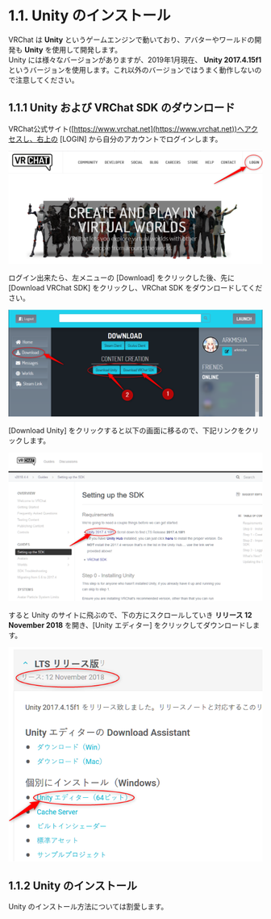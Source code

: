 # 1.1. Unity のインストール

VRChat は **Unity** というゲームエンジンで動いており、アバターやワールドの開発も **Unity** を使用して開発します。  
Unity には様々なバージョンがありますが、2019年1月現在、 **Unity 2017.4.15f1** というバージョンを使用します。これ以外のバージョンではうまく動作しないので注意してください。

## 1.1.1 Unity および VRChat SDK のダウンロード

VRChat公式サイト([https://www.vrchat.net](https://www.vrchat.net))へアクセスし、右上の [LOGIN] から自分のアカウントでログインします。

![1.1.1.1](./resources/1.1.1.1.png)

ログイン出来たら、左メニューの [Download] をクリックした後、先に [Download VRChat SDK] をクリックし、VRChat SDK をダウンロードしてください。

![1.1.1.2](./resources/1.1.1.2.png)

[Download Unity] をクリックすると以下の画面に移るので、下記リンクをクリックします。

![1.1.1.3](./resources/1.1.1.3.png)

すると Unity のサイトに飛ぶので、下の方にスクロールしていき **リリース 12 November 2018** を開き、[Unity エディター] をクリックしてダウンロードします。

![1.1.1.4](./resources/1.1.1.4.png)

## 1.1.2 Unity のインストール

Unity のインストール方法については割愛します。
